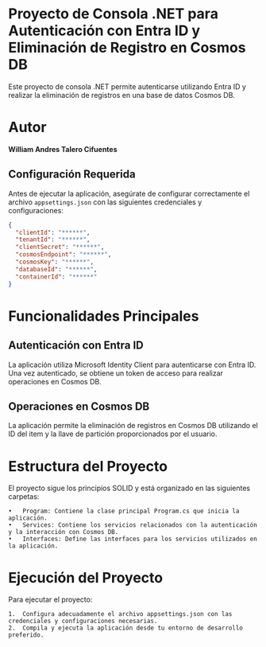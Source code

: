 # Proyecto de Consola .NET para Autenticación con Entra ID y Eliminación de Registro en Cosmos DB

Este proyecto de consola .NET permite autenticarse utilizando Entra ID y realizar la eliminación de registros en una base de datos Cosmos DB.

# Autor

**William Andres Talero Cifuentes**

## Configuración Requerida

Antes de ejecutar la aplicación, asegúrate de configurar correctamente el archivo `appsettings.json` con las siguientes credenciales y configuraciones:

```json
{
  "clientId": "******",
  "tenantId": "******",
  "clientSecret": "******",
  "cosmosEndpoint": "******",
  "cosmosKey": "******",
  "databaseId": "******",
  "containerId": "******"
}
```

# Funcionalidades Principales

## Autenticación con Entra ID

La aplicación utiliza Microsoft Identity Client para autenticarse con Entra ID. Una vez autenticado, se obtiene un token de acceso para realizar operaciones en Cosmos DB.

## Operaciones en Cosmos DB

La aplicación permite la eliminación de registros en Cosmos DB utilizando el ID del item y la llave de partición proporcionados por el usuario.

# Estructura del Proyecto

El proyecto sigue los principios SOLID y está organizado en las siguientes carpetas:

    •	Program: Contiene la clase principal Program.cs que inicia la aplicación.
    •	Services: Contiene los servicios relacionados con la autenticación y la interacción con Cosmos DB.
    •	Interfaces: Define las interfaces para los servicios utilizados en la aplicación.

# Ejecución del Proyecto

Para ejecutar el proyecto:

    1.	Configura adecuadamente el archivo appsettings.json con las credenciales y configuraciones necesarias.
    2.	Compila y ejecuta la aplicación desde tu entorno de desarrollo preferido.

